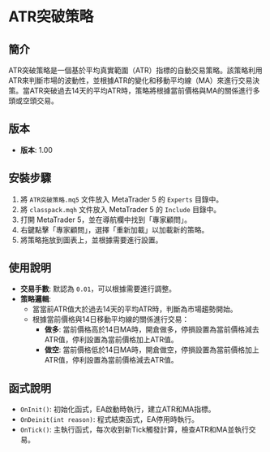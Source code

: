 # ATR突破策略

## 簡介
ATR突破策略是一個基於平均真實範圍（ATR）指標的自動交易策略。該策略利用ATR來判斷市場的波動性，並根據ATR的變化和移動平均線（MA）來進行交易決策。當ATR突破過去14天的平均ATR時，策略將根據當前價格與MA的關係進行多頭或空頭交易。

## 版本
- **版本**: 1.00

## 安裝步驟
1. 將 `ATR突破策略.mq5` 文件放入 MetaTrader 5 的 `Experts` 目錄中。
2. 將 `classpack.mqh` 文件放入 MetaTrader 5 的 `Include` 目錄中。
3. 打開 MetaTrader 5，並在導航欄中找到「專家顧問」。
4. 右鍵點擊「專家顧問」，選擇「重新加載」以加載新的策略。
5. 將策略拖放到圖表上，並根據需要進行設置。

## 使用說明
- **交易手數**: 默認為 `0.01`，可以根據需要進行調整。
- **策略邏輯**:
  - 當當前ATR值大於過去14天的平均ATR時，判斷為市場趨勢開始。
  - 根據當前價格與14日移動平均線的關係進行交易：
    - **做多**: 當前價格高於14日MA時，開倉做多，停損設置為當前價格減去ATR值，停利設置為當前價格加上ATR值。
    - **做空**: 當前價格低於14日MA時，開倉做空，停損設置為當前價格加上ATR值，停利設置為當前價格減去ATR值。

## 函式說明
- `OnInit()`: 初始化函式，EA啟動時執行，建立ATR和MA指標。
- `OnDeinit(int reason)`: 程式結束函式，EA停用時執行。
- `OnTick()`: 主執行函式，每次收到新Tick觸發計算，檢查ATR和MA並執行交易。

